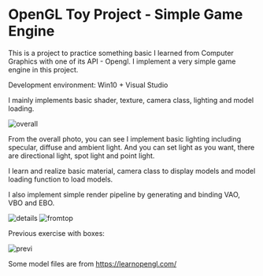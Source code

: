 # OpenGL Toy Project - Simple Game Engine

This is a project to practice something basic I learned from Computer Graphics with one of its API - Opengl. I implement a very simple game engine in this project.

Development environment: Win10 + Visual Studio

I mainly implements basic shader, texture, camera class, lighting and model loading. 

![overall](https://user-images.githubusercontent.com/24697586/152659574-5700a034-89af-4aea-94df-5cd06fbc569a.PNG)

From the overall photo, you can see I implement basic lighting including specular, diffuse and ambient light. And you can set light as you want, there are directional light, spot light and point light. 

I learn and realize basic material, camera class to display models and model loading function to load models.

I also implement simple render pipeline by generating and binding VAO, VBO and EBO. 

![details](https://user-images.githubusercontent.com/24697586/152659580-a4a3dd0e-3f09-478b-b4d8-45a05d25d9bc.PNG)
![fromtop](https://user-images.githubusercontent.com/24697586/152659582-e79d5479-d5a1-4427-aea9-5d96a74a3f97.PNG)

Previous exercise with boxes:

![previ](https://user-images.githubusercontent.com/24697586/152616131-d91ed79a-25d7-45ac-9146-b7d9f92f9ada.PNG)

Some model files are from https://learnopengl.com/

